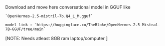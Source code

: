 

Download and move here conversational model in GGUF like 

    `OpenHermes-2.5-mistril-7b.Q4_L_M.gguf`

    model link : `https://huggingface.co/TheBloke/OpenHermes-2.5-Mistral-7B-GGUF/tree/main`


[NOTE: Needs atleast 8GB ram laptop/computer ]